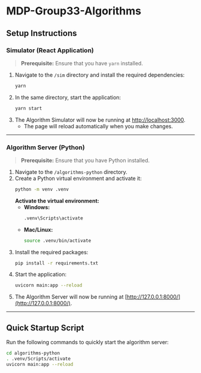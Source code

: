 # MDP-Group33-Algorithms

## Setup Instructions

### Simulator (React Application)

> **Prerequisite:** Ensure that you have `yarn` installed.

1. Navigate to the `/sim` directory and install the required dependencies:
   ```sh
   yarn
   ```
2. In the same directory, start the application:
   ```sh
   yarn start
   ```
3. The Algorithm Simulator will now be running at [http://localhost:3000](http://localhost:3000).
   - The page will reload automatically when you make changes.

---

### Algorithm Server (Python)

> **Prerequisite:** Ensure that you have Python installed.

1. Navigate to the `/algorithms-python` directory.
2. Create a Python virtual environment and activate it:
   ```sh
   python -m venv .venv
   ```
   **Activate the virtual environment:**
   - **Windows:**
     ```sh
     .venv\Scripts\activate
     ```
   - **Mac/Linux:**
     ```sh
     source .venv/bin/activate
     ```
3. Install the required packages:
   ```sh
   pip install -r requirements.txt
   ```
4. Start the application:
   ```sh
   uvicorn main:app --reload
   ```
5. The Algorithm Server will now be running at [http://127.0.0.1:8000/](http://127.0.0.1:8000/).

---

## Quick Startup Script

Run the following commands to quickly start the algorithm server:
```sh
cd algorithms-python
. .venv/Scripts/activate
uvicorn main:app --reload
